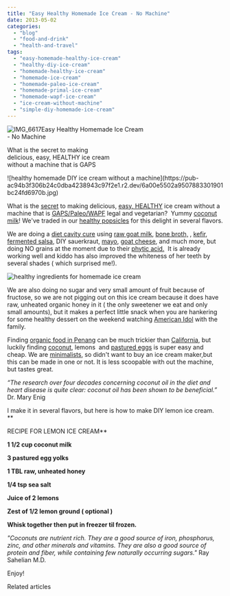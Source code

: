 ```yaml
---
title: "Easy Healthy Homemade Ice Cream - No Machine"
date: 2013-05-02
categories: 
  - "blog"
  - "food-and-drink"
  - "health-and-travel"
tags: 
  - "easy-homemade-healthy-ice-cream"
  - "healthy-diy-ice-cream"
  - "homemade-healthy-ice-cream"
  - "homemade-ice-cream"
  - "homemade-paleo-ice-cream"
  - "homemade-primal-ice-cream"
  - "homemade-wapf-ice-cream"
  - "ice-cream-without-machine"
  - "simple-diy-homemade-ice-cream"
---
```


![IMG_6617](https://pub-ac94b3f306b24c0dba4238943c97f2e1.r2.dev/6a00e5502a95078833017eeabfc7bc970d.jpg)Easy Healthy Homemade Ice Cream  
\- No Machine  
  
What is the secret to making  
delicious, easy, HEALTHY ice cream  
without a machine that is GAPS

<!--more--> ![healthy homemade DIY ice cream without a machine](https://pub-ac94b3f306b24c0dba4238943c97f2e1.r2.dev/6a00e5502a9507883301901bc24fd6970b.jpg)  
  
What is the [secret](https://pub-ac94b3f306b24c0dba4238943c97f2e1.r2.dev/2011/09/travel-health-secrets-for-long-term-digital-nomads.html "secrets for health and travel") to making delicious, [easy, HEALTHY](https://pub-ac94b3f306b24c0dba4238943c97f2e1.r2.dev/health-and-travel/page/3/ "healthy food tips") ice cream without a machine that is [GAPS/Paleo/WAPF](https://pub-ac94b3f306b24c0dba4238943c97f2e1.r2.dev/2012/04/health-organic-raw-foods-and-travel.html "organic food GAPS diet, Weston Price ") legal and vegetarian?  Yummy [coconut milk](https://pub-ac94b3f306b24c0dba4238943c97f2e1.r2.dev/2012/08/-superfood-healthy-coconut-tropical-nourishing-tradition-in-asia.html "coconut milk")! We've traded in our [healthy popsicles](https://pub-ac94b3f306b24c0dba4238943c97f2e1.r2.dev/2012/08/how-to-make-healthy-popsicles-.html#more "healthy popsicles") for this delight in several flavors.  
  
We are doing a [diet cavity cure](https://pub-ac94b3f306b24c0dba4238943c97f2e1.r2.dev/2013/03/curing-gum-disease-and-cavities-naturally.html "cure cavities with diet") using [raw goat milk](https://pub-ac94b3f306b24c0dba4238943c97f2e1.r2.dev/2013/04/raw-milk-fast-and-cure.html "raw goat milk fast and cure"), [bone broth,](https://pub-ac94b3f306b24c0dba4238943c97f2e1.r2.dev/2012/10/how-to-make-nourishing-bone-broth-recipes-to-heal.html "bone broth") , [kefir](https://pub-ac94b3f306b24c0dba4238943c97f2e1.r2.dev/2012/07/-how-to-make-kefir-easy-goats-milk-or-coconut-milk.html "raw goats milk kefir"),  [fermented salsa](https://pub-ac94b3f306b24c0dba4238943c97f2e1.r2.dev/2012/09/how-to-make-healthy-lacto-fermented-salsa.html "fermented salsa"), DIY sauerkraut, [mayo](https://pub-ac94b3f306b24c0dba4238943c97f2e1.r2.dev/2013/02/how-to-make-homemade-lacto-fermented-mayonnaise.html "easy fermented mayo"), [goat cheese](https://pub-ac94b3f306b24c0dba4238943c97f2e1.r2.dev/2013/02/how-to-make-diy-goat-cheese-with-kefir.html "goat cheese"), and much more, but doing NO grains at the moment due to their [phytic acid.](http://www.westonaprice.org/food-features/living-with-phytic-acid "phytic acid")  It is already working well and kiddo has also improved the whiteness of her teeth by several shades ( which surprised me!).  
  
![healthy ingredients for homemade ice cream](https://pub-ac94b3f306b24c0dba4238943c97f2e1.r2.dev/6a00e5502a9507883301901bc37cca970b.jpg)  
  
  
We are also doing no sugar and very small amount of fruit because of fructose, so we are not pigging out on this ice cream because it does have raw, unheated organic honey in it ( the only sweetener we eat and only small amounts), but it makes a perfect little snack when you are hankering for some healthy dessert on the weekend watching [American Idol](https://pub-ac94b3f306b24c0dba4238943c97f2e1.r2.dev/2013/04/why-i-love-lazaro-arbos.html "American Idol - Lazaro") with the family.  
  
Finding [organic food in Penang](https://pub-ac94b3f306b24c0dba4238943c97f2e1.r2.dev/2012/08/where-to-buy-organic-food-in-penang.html "organic food penang") can be much trickier than [California](https://pub-ac94b3f306b24c0dba4238943c97f2e1.r2.dev/2012/08/top-10-california-destinations.html "California travel"), but luckily finding [coconut](https://pub-ac94b3f306b24c0dba4238943c97f2e1.r2.dev/2012/08/awesome-asian-coconut-rickshaw-photo.html "coconut"), lemons  and [pastured eggs](https://pub-ac94b3f306b24c0dba4238943c97f2e1.r2.dev/2013/01/raw-eggs-healthy-or-not.html "pastured eggs benefits") is super easy and cheap. We are [minimalists](https://pub-ac94b3f306b24c0dba4238943c97f2e1.r2.dev/2011/08/minimalist-living-family-travel-lifestyle-books.html "minimalist family"), so didn't want to buy an ice cream maker,but this can be made in one or not. It is less scoopable with out the machine, but tastes great.  
  
_“The research over four decades concerning coconut oil in the diet and heart disease is quite clear: coconut oil has been shown to be beneficial.”_ Dr. Mary Enig  
  
I make it in several flavors, but here is how to make DIY lemon ice cream.  
**  
  
RECIPE FOR LEMON ICE CREAM**  
  
**1 1/2 cup coconut milk**  
  
**3 pastured egg yolks**  
  
**1 TBL raw, unheated honey**  
  
**1/4 tsp sea salt**  
  
**Juice of 2 lemons**  
  
**Zest of 1/2 lemon ground ( optional )**  
  
**Whisk together then put in freezer til frozen.**  
  
_"Coconuts are nutrient rich. They are a good source of iron, phosphorus, zinc, and other minerals and vitamins. They are also a good source of protein and fiber, while containing few naturally occurring sugars."_ Ray Sahelian M.D.  
  
Enjoy!  

Related articles

